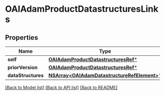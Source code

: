 # OAIAdamProductDatastructuresLinks

## Properties
Name | Type | Description | Notes
------------ | ------------- | ------------- | -------------
**self** | [**OAIAdamProductDatastructuresRef***](OAIAdamProductDatastructuresRef.md) |  | [optional] 
**priorVersion** | [**OAIAdamProductDatastructuresRef***](OAIAdamProductDatastructuresRef.md) |  | [optional] 
**dataStructures** | [**NSArray&lt;OAIAdamDatastructureRefElement&gt;***](OAIAdamDatastructureRefElement.md) |  | [optional] 

[[Back to Model list]](../README.md#documentation-for-models) [[Back to API list]](../README.md#documentation-for-api-endpoints) [[Back to README]](../README.md)


